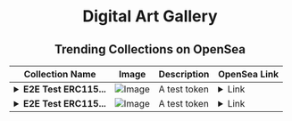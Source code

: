 <div align="center">

# Digital Art Gallery

## Trending Collections on OpenSea

| Collection Name                       | Image                                                                                     | Description                       | OpenSea Link                                                                                          |
|---------------------------------------|-------------------------------------------------------------------------------------------|-----------------------------------|--------------------------------------------------------------------------------------------------------|
| **<details><summary>E2E Test ERC115...</summary>E2E Test ERC1155</details>** | ![Image](https://raw.seadn.io/files/a350fdd913838cba64f679300df82117.svg?w=200&auto=format) | A test token | <details><summary>Link</summary>[E2E Test ERC1155](https://opensea.io/collection/e2e-test-erc1155-545)</details> |
| **<details><summary>E2E Test ERC115...</summary>E2E Test ERC1155</details>** | ![Image](https://raw.seadn.io/files/8b4f689e1c1e072fff633ee445df4ce2.svg?w=200&auto=format) | A test token | <details><summary>Link</summary>[E2E Test ERC1155](https://opensea.io/collection/e2e-test-erc1155-544)</details> |

</div>